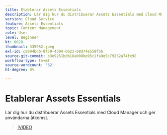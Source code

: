```yaml
---
title: Etablerar Assets Essentials
description: Lär dig hur du distribuerar Assets Essentials med Cloud Manager och ger användarna åtkomst.
version: Cloud Service
feature: Assets Essentials
topic: Content Management
role: User
level: Beginner
kt: 8020
thumbnail: 335952.jpeg
exl-id: ca994bdb-8f59-4504-b623-68d74e559fbb
source-git-commit: b3e9251bdb18a008be95c1fa9e5c79252a74fc98
workflow-type: tm+mt
source-wordcount: '32'
ht-degree: 0%

---
```


# Etablerar Assets Essentials

Lär dig hur du distribuerar Assets Essentials med Cloud Manager och ger användarna åtkomst.

>[!VIDEO](https://video.tv.adobe.com/v/335952?quality=12&learn=on)
